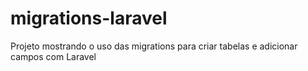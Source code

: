 # migrations-laravel  

Projeto mostrando o uso das migrations para criar tabelas e adicionar campos com Laravel
